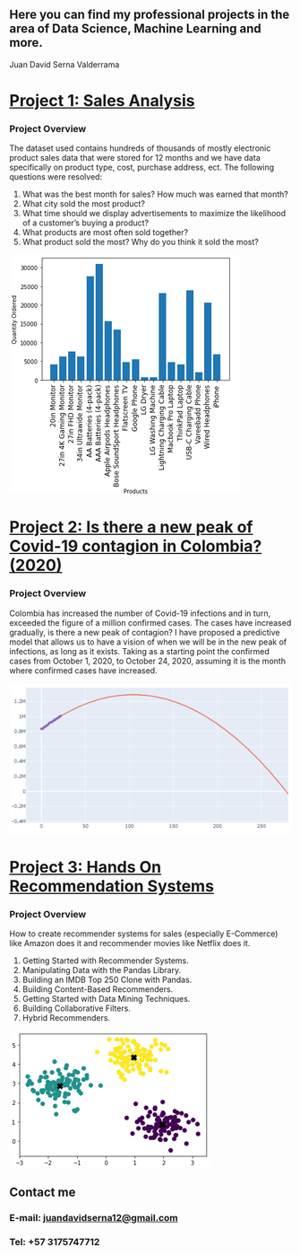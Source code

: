 ## Here you can find my professional projects in the area of Data Science, Machine Learning and more.
Juan David Serna Valderrama



# [Project 1: Sales Analysis](https://github.com/juandavidserna99/Sales-Analysis)
### Project Overview
The dataset used contains hundreds of thousands of mostly electronic product sales data that were stored for 12 months and we have data specifically on product type, cost, purchase address, ect.
The following questions were resolved:
1. What was the best month for sales? How much was earned that month?
2. What city sold the most product?
3. What time should we display advertisements to maximize the likelihood of a customer’s buying a product?
4. What products are most often sold together?
5. What product sold the most? Why do you think it sold the most?

![](https://github.com/juandavidserna99/Juan_Serna_Portfolio/blob/main/sales.PNG)


# [Project 2: Is there a new peak of Covid-19 contagion in Colombia? (2020)](https://github.com/juandavidserna99/Prediction-Covid19-2020)
### Project Overview
Colombia has increased the number of Covid-19 infections and in turn, exceeded the figure of a million confirmed cases. The cases have increased gradually, is there a new peak of contagion?
I have proposed a predictive model that allows us to have a vision of when we will be in the new peak of infections, as long as it exists. Taking as a starting point the confirmed cases from October 1, 2020, to October 24, 2020, assuming it is the month where confirmed cases have increased.

![](https://github.com/juandavidserna99/Juan_Serna_Portfolio/blob/main/covid.PNG)

# [Project 3: Hands On Recommendation Systems](https://github.com/juandavidserna99/Hands-On-Recommendation-Systems)
### Project Overview
How to create recommender systems for sales (especially E-Commerce) like Amazon does it and recommender movies like Netflix does it.

1. Getting Started with Recommender Systems.
2. Manipulating Data with the Pandas Library.
3. Building an IMDB Top 250 Clone with Pandas.
4. Building Content-Based Recommenders.
5. Getting Started with Data Mining Techniques.
6. Building Collaborative Filters.
7. Hybrid Recommenders.

![](https://github.com/juandavidserna99/Juan_Serna_Portfolio/blob/main/Clustering.PNG)

## Contact me
### E-mail: juandavidserna12@gmail.com
### Tel: +57 3175747712
